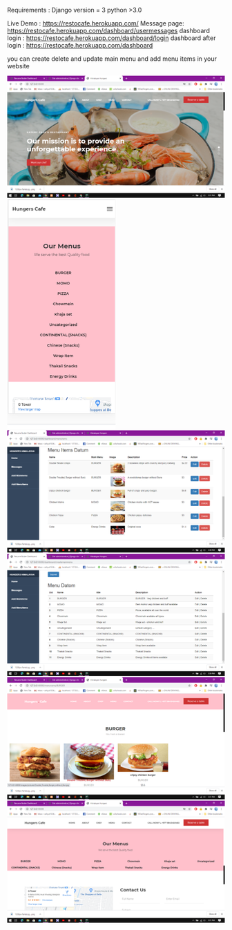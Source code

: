 Requirements : Django version = 3 python >3.0

Live Demo : https://restocafe.herokuapp.com/ 
Message page: https://restocafe.herokuapp.com/dashboard/usermessages 
dashboard login : https://restocafe.herokuapp.com/dashboard/login
dashboard after login : https://restocafe.herokuapp.com/dashboard

you can create delete and update main menu and add menu items in your website

![Alt text](/demo_images/main_page.png?raw=true "MAIN PAGE")
![Alt text](/demo_images/mobile_view.png?raw=true "Mobile View")
![Alt text](/demo_images/product_page.png?raw=true "Product Page")
![Alt text](/demo_images/backend.png?raw=true "Backend")
![Alt text](/demo_images/single_category_view.png?raw=true "Single category view")
![Alt text](/demo_images/menu_category.png?raw=true "main category")

